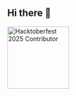 ## Hi there 👋

<p align="left">
  <a href="https://cloud.layer5.io/user/2fd9ee11-68ba-4d8d-9242-db2c03c751d4?tab=badges&badge=hacktoberfest25">
    <img src="https://badges.layer5.io/assets/badges/hacktoberfest-contributor-2025/hacktoberfest25-badge.png" alt="Hacktoberfest 2025 Contributor" width="140">
  </a>
</p>
<!--
**kirti763/kirti763** is a ✨ _special_ ✨ repository because its `README.md` (this file) appears on your GitHub profile.

Here are some ideas to get you started:

- 🔭 I’m currently working on ...
- 🌱 I’m currently learning ...
- 👯 I’m looking to collaborate on ...
- 🤔 I’m looking for help with ...
- 💬 Ask me about ...
- 📫 How to reach me: ...
- 😄 Pronouns: ...
- ⚡ Fun fact: ...
-->
